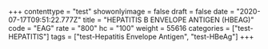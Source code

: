 +++
contenttype = "test"
showonlyimage = false
draft = false
date = "2020-07-17T09:51:22.777Z"
title = "HEPATITIS B ENVELOPE ANTIGEN (HBEAG)"
code = "EAG"
rate = "800"
hc = "100"
weight = 55616
categories = ["test-HEPATITIS"]
tags = ["test-Hepatitis Envelope Antigen", "test-HBeAg"]
+++

